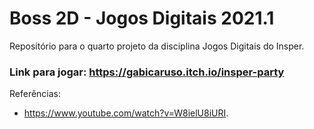 # Boss 2D - Jogos Digitais 2021.1

Repositório para o quarto projeto da disciplina Jogos Digitais do Insper.

### Link para jogar: https://gabicaruso.itch.io/insper-party

Referências:
  - https://www.youtube.com/watch?v=W8ielU8iURI.
